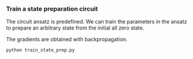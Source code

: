 ### Train a state preparation circuit
The circuit ansatz is predefined. We can train the parameters in the ansatz to prepare an arbitrary state from the initial all zero state.

The gradients are obtained with backpropagation.

```python
python train_state_prep.py
```
